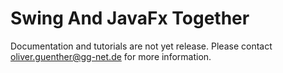 Swing And JavaFx Together
=========================

Documentation and tutorials are not yet release.
Please contact oliver.guenther@gg-net.de for more information.
